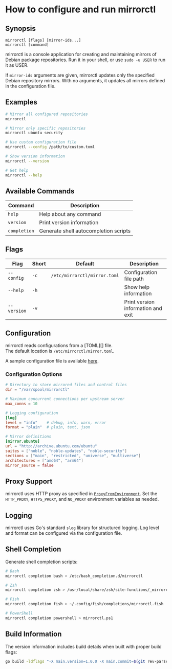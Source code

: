 How to configure and run mirrorctl
======================================

Synopsis
--------

```
mirrorctl [flags] [mirror-ids...]
mirrorctl [command]
```

mirrorctl is a console application for creating and maintaining mirrors of Debian package repositories.
Run it in your shell, or use `sudo -u USER` to run it as USER.

If `mirror-ids` arguments are given, mirrorctl updates only the specified
Debian repository mirrors. With no arguments, it updates all mirrors
defined in the configuration file.

Examples
--------

```bash
# Mirror all configured repositories
mirrorctl

# Mirror only specific repositories
mirrorctl ubuntu security

# Use custom configuration file
mirrorctl --config /path/to/custom.toml

# Show version information
mirrorctl --version

# Get help
mirrorctl --help
```

Available Commands
------------------

| Command      | Description                           |
| ------------ | ------------------------------------- |
| `help`       | Help about any command                |
| `version`    | Print version information             |
| `completion` | Generate shell autocompletion scripts |

Flags
-----

| Flag        | Short | Default                | Description                        |
| ----------- | ----- | ---------------------- | ---------------------------------- |
| `--config`  | `-c`  | `/etc/mirrorctl/mirror.toml` | Configuration file path            |
| `--help`    | `-h`  |                        | Show help information              |
| `--version` | `-v`  |                        | Print version information and exit |

Configuration
-------------

mirrorctl reads configurations from a [TOML][] file.  
The default location is `/etc/mirrorctl/mirror.toml`.

A sample configuration file is available [here](mirror.toml).

### Configuration Options

```toml
# Directory to store mirrored files and control files
dir = "/var/spool/mirrorctl"

# Maximum concurrent connections per upstream server
max_conns = 10

# Logging configuration
[log]
level = "info"    # debug, info, warn, error
format = "plain"  # plain, text, json

# Mirror definitions
[mirror.ubuntu]
url = "http://archive.ubuntu.com/ubuntu"
suites = ["noble", "noble-updates", "noble-security"]
sections = ["main", "restricted", "universe", "multiverse"]
architectures = ["amd64", "arm64"]
mirror_source = false
```

Proxy Support
-------------

mirrorctl uses HTTP proxy as specified in [`ProxyFromEnvironment`](https://golang.org/pkg/net/http/#ProxyFromEnvironment).
Set the `HTTP_PROXY`, `HTTPS_PROXY`, and `NO_PROXY` environment variables as needed.

Logging
-------

mirrorctl uses Go's standard `slog` library for structured logging. Log level and format can be configured via the configuration file.

Shell Completion
---------------

Generate shell completion scripts:

```bash
# Bash
mirrorctl completion bash > /etc/bash_completion.d/mirrorctl

# Zsh
mirrorctl completion zsh > /usr/local/share/zsh/site-functions/_mirrorctl

# Fish
mirrorctl completion fish > ~/.config/fish/completions/mirrorctl.fish

# PowerShell
mirrorctl completion powershell > mirrorctl.ps1
```

Build Information
----------------

The version information includes build details when built with proper build flags:

```bash
go build -ldflags "-X main.version=1.0.0 -X main.commit=$(git rev-parse HEAD) -X main.buildDate=$(date -u +%Y-%m-%dT%H:%M:%SZ)" ./cmd/mirrorctl
```
